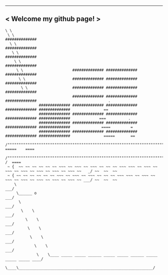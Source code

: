  _________________________
< Welcome my github page! >
 -------------------------
    \ \  
     \ \                                                        ##############
      \ \                                                       ##############
       \ \                                                      ##############
        \ \                                                     ##############
         \ \                      ############## ############## ##############
          \ \                     ############## ############## ##############
           \ \                    ############## ############## ##############
                                  ############## ############## ##############                                .
                   ############## ############## ############## ############## ##############               ==
                   ############## ############## ############## ############## ##############             ===          .
                   ############## ############## ############## ############## ##############              ====         =
                   ############## ############## ############## ############## ##############               =====       ==
         /""""""""""""""""""""""""""""""""""""""""""""""""""""""""""""""""""""""""""""""""""""""""""""\      =====    ====
        /""""""""""""""""""""""""""""""""""""""""""""""""""""""""""""""""""""""""""""""""""""""""""""""\_____/  /  ====
     ~ {  ~~ ~~ ~~ ~~ ~~ ~~ ~~~ ~~ ~~~ ~~ ~~~ ~~ ~~ ~~ ~~~ ~~~ ~~ ~~~ ~~ ~~~ ~~ ~~~ ~~ ~~~ ~~ ~~~ ~~ ~~~ ~~   _/ ~~  ~~  ~~
     ~ { ~~ ~~ ~~ ~~ ~~ ~~ ~~~ ~~ ~~~ ~~ ~~~ ~~ ~~ ~~ ~~~ ~~~ ~~ ~~~ ~~ ~~~ ~~ ~~~ ~~ ~~~ ~~ ~~~ ~~ ~~~ ~~ ___/ ~~  ~~  ~~
        \                                                                                                ___/
         \______ o                                                                                    ___/
          \                                                                                         ___/
           \    \                                                                                 ___/
             \    \                                                                             ___/
              \    \                                                                          ___/
               \    \                                                                      ___/
                 \    \                                                                  ___/
                  \    \____ _____ _____ ______ _____ _____ ______ _____ _____ _____ ____/
                    \____\____________________________________________________________/
